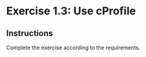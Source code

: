 # Exercise 1.3: Use cProfile

## Instructions

Complete the exercise according to the requirements.
